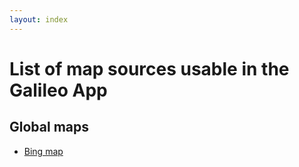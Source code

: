 ```yaml
---
layout: index
---
```


# List of map sources usable in the Galileo App

## Global maps

* [Bing map](map_sources/bing_maps.ms)
